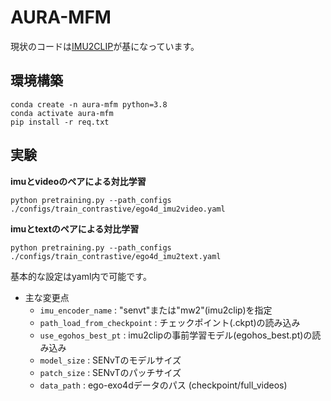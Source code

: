 # AURA-MFM
現状のコードは[IMU2CLIP](https://github.com/facebookresearch/imu2clip)が基になっています。
## 環境構築
```
conda create -n aura-mfm python=3.8
conda activate aura-mfm
pip install -r req.txt
```

## 実験
**imuとvideoのペアによる対比学習**
```
python pretraining.py --path_configs ./configs/train_contrastive/ego4d_imu2video.yaml
```

**imuとtextのペアによる対比学習**
```
python pretraining.py --path_configs ./configs/train_contrastive/ego4d_imu2text.yaml
```
基本的な設定はyaml内で可能です。
+ 主な変更点
  * `imu_encoder_name` : "senvt"または"mw2"(imu2clip)を指定
  * `path_load_from_checkpoint` : チェックポイント(.ckpt)の読み込み
  * `use_egohos_best_pt` : imu2clipの事前学習モデル(egohos_best.pt)の読み込み
  * `model_size` : SENvTのモデルサイズ
  * `patch_size` : SENvTのパッチサイズ
  * `data_path` : ego-exo4dデータのパス (checkpoint/full_videos)
